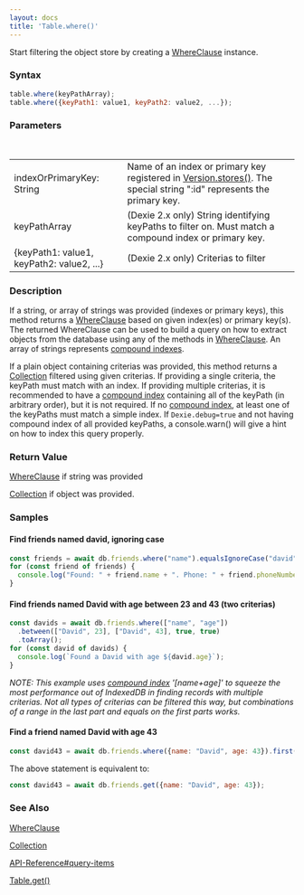 ```yaml
---
layout: docs
title: 'Table.where()'
---
```


Start filtering the object store by creating a [WhereClause](/docs/WhereClause/WhereClause) instance.

### Syntax

```javascript
table.where(keyPathArray);
table.where({keyPath1: value1, keyPath2: value2, ...});
```

### Parameters
<table>
<tr><td>indexOrPrimaryKey: String</td><td>Name of an index or primary key registered in <a href="/docs/Version/Version.stores()">Version.stores()</a>. The special string ":id" represents the primary key.</td></tr>
  <tr>
    <td>keyPathArray</td>
    <td>(Dexie 2.x only) String identifying keyPaths to filter on. Must match a compound index or primary key.</td>
  </tr>
  <tr>
    <td>{keyPath1: value1, keyPath2: value2, ...}</td>
    <td>(Dexie 2.x only) Criterias to filter</td>
  </tr>
</table>

### Description

If a string, or array of strings was provided (indexes or primary keys), this method returns a [WhereClause](/docs/WhereClause/WhereClause) based on given index(es) or primary key(s). The returned WhereClause can be used to build a query on how to extract objects from the database using any of the methods in [WhereClause](/docs/WhereClause/WhereClause). An array of strings represents [compound indexes](/docs/Compound-Index).

If a plain object containing criterias was provided, this method returns a [Collection](/docs/Collection/Collection) filtered using given criterias. If providing a single criteria, the keyPath must match with an index. If providing multiple criterias, it is recommended to have a [compound index](/docs/Compound-Index) containing all of the keyPath (in arbitrary order), but it is not required. If no [compound index](/docs/Compound-Index), at least one of the keyPaths must match a simple index. If `Dexie.debug=true` and not having compound index of all provided keyPaths, a console.warn() will give a hint on how to index this query properly.

### Return Value

[WhereClause](/docs/WhereClause/WhereClause) if string was provided

[Collection](/docs/Collection/Collection) if object was provided.

### Samples

#### Find friends named david, ignoring case

```javascript
const friends = await db.friends.where("name").equalsIgnoreCase("david").toArray();
for (const friend of friends) {
  console.log("Found: " + friend.name + ". Phone: " + friend.phoneNumber);
}
```

#### Find friends named David with age between 23 and 43 (two criterias)

```javascript
const davids = await db.friends.where(["name", "age"])
  .between(["David", 23], ["David", 43], true, true)
  .toArray();
for (const david of davids) {
  console.log(`Found a David with age ${david.age}`);
}
```
*NOTE: This example uses [compound index](https://dexie.org/docs/Compound-Index) '[name+age]' to squeeze the most performance out of IndexedDB in finding records with multiple criterias. Not all types of criterias can be filtered this way, but combinations of a range in the last part and equals on the first parts works.* 


#### Find a friend named David with age 43

```javascript
const david43 = await db.friends.where({name: "David", age: 43}).first();
```
The above statement is equivalent to:
```javascript
const david43 = await db.friends.get({name: "David", age: 43});
```


### See Also

[WhereClause](/docs/WhereClause/WhereClause)

[Collection](/docs/Collection/Collection)

[API-Reference#query-items](/docs/API-Reference#query-items)

[Table.get()](/docs/Table/Table.get())


